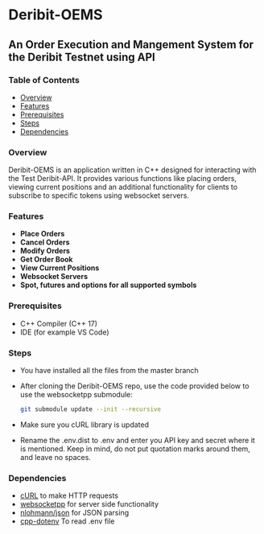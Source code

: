 # Deribit-OEMS

## An Order Execution and Mangement System for the Deribit Testnet using API

### Table of Contents

- [Overview](#overview)
- [Features](#features)
- [Prerequisites](#prerequisites)
- [Steps](#steps)
- [Dependencies](#dependencies)

### Overview

Deribit-OEMS is an application written in C++ designed for interacting with the Test Deribit-API. It provides various functions like placing orders, viewing current positions and an additional functionality for clients to subscribe to specific tokens using websocket servers.

### Features

- **Place Orders**
- **Cancel Orders**
- **Modify Orders**
- **Get Order Book**
- **View Current Positions**
- **Websocket Servers**
- **Spot, futures and options for all supported symbols**

### Prerequisites

- C++ Compiler (C++ 17)
- IDE (for example VS Code)

### Steps

- You have installed all the files from the master branch
- After cloning the Deribit-OEMS repo, use the code provided below to use the websocketpp submodule:

  ```bash
  git submodule update --init --recursive
  ```

- Make sure you cURL library is updated
- Rename the .env.dist to .env and enter you API key and secret where it is mentioned. Keep in mind, do not put quotation marks around them, and leave no spaces.

### Dependencies

- [cURL](https://curl.se/) to make HTTP requests
- [websocketpp](https://github.com/zaphoyd/websocketpp/tree/1b11fd301531e6df35a6107c1e8665b1e77a2d8e) for server side functionality
- [nlohmann/json](https://github.com/nlohmann/json) for JSON parsing
- [cpp-dotenv](https://github.com/adeharo9/cpp-dotenv) To read .env file
